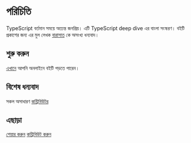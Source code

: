 # পরিচিতি 
TypeScript বর্তমান সময়ে অত্যন্ত জনপ্রিয়। এটি TypeScript deep dive এর বাংলা সংস্করণ। বইটি প্রকাশের জন্য এর মুল লেখক [বারাসাত](https://github.com/basarat) কে অসংখ্য ধন্যবাদ। 

## শুরু করুন 
[এখানে](https://sajibsrs.gitbook.io/typescript-book-bn) আপনি অনলাইনে বইটি পড়তে পারেন। 

## বিশেষ ধন্যবাদ 
সকল অসাধারণ [কন্ট্রিবিউটর](https://github.com/basarat/typescript-book/graphs/contributors) 

## এছাড়া 
[শেয়ার করুন](https://sajibsrs.gitbook.io/typescript-book-bn) 
[কন্ট্রিবিউট করুন](https://github.com/sajibsrs/typescript-book-bn)